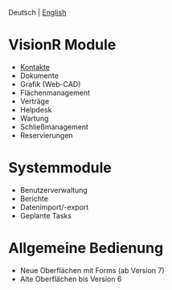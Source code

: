 <!-- TITLE: Benutzerhandbuch -->
<!-- SUBTITLE: Dokumentation der VisionR Module -->

Deutsch | [English](/en/user-guide)
# VisionR Module
* [Kontakte](/de/modules/contacts)
* Dokumente
* Grafik (Web-CAD)
* Flächenmanagement
* Verträge
* Helpdesk
* Wartung
* Schließmanagement
* Reservierungen

# Systemmodule
* Benutzerverwaltung
* Berichte
* Datenimport/-export
* Geplante Tasks
# Allgemeine Bedienung
* Neue Oberflächen mit Forms (ab Version 7)
* Alte Oberflächen bis Version 6
